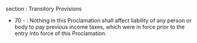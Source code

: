 section : Transitory Provisions

<ul>
			<li>70 - : Nothing in this Proclamation shall affect liability of any person or body to pay previous income taxes, which were in force prior to the entry into force of this Proclamation. <ul>
			</ul></li></ul>